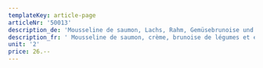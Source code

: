 ```yaml
---
templateKey: article-page
articleNr: '50013'
description_de: 'Mousseline de saumon, Lachs, Rahm, Gemüsebrunoise und Gewürze'
description_fr: ' Mousseline de saumon, crème, brunoise de légumes et épices'
unit: '2'
price: 26.--
---
```


